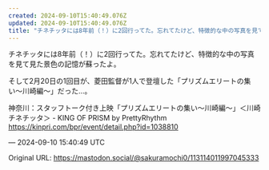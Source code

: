 ```yaml
---
created: 2024-09-10T15:40:49.076Z
updated: 2024-09-10T15:40:49.076Z
title: "チネチッタには8年前（！）に2回行ってた。忘れてたけど、特徴的な中の写真を見て見[...]"
---
```


<p>チネチッタには8年前（！）に2回行ってた。忘れてたけど、特徴的な中の写真を見て見た景色の記憶が蘇ったよ。</p><p>そして2月20日の1回目が、菱田監督が1人で登壇した「プリズムエリートの集い〜川崎編〜」だった…。</p><p>神奈川：スタッフトーク付き上映「プリズムエリートの集い～川崎編～」＜川崎チネチッタ＞ - KING OF PRISM by PrettyRhythm<br /><a href="https://kinpri.com/bpr/event/detail.php?id=1038810" target="_blank" rel="nofollow noopener" translate="no"><span class="invisible">https://</span><span class="ellipsis">kinpri.com/bpr/event/detail.ph</span><span class="invisible">p?id=1038810</span></a></p>

&mdash; 2024-09-10 15:40:49 UTC

Original URL: https://mastodon.social/@sakuramochi0/113114011997045333
